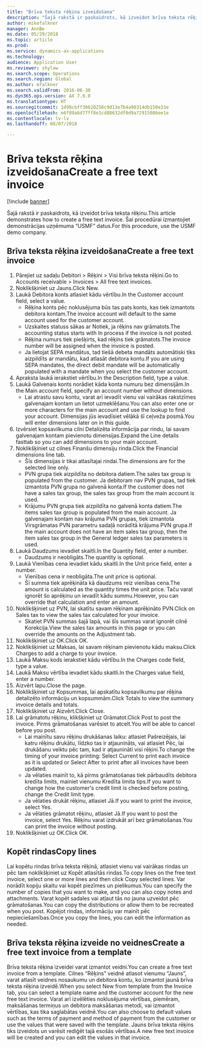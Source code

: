 ```yaml
--- 
title: "Brīva teksta rēķina izveidošana"
description: "Šajā rakstā ir paskaidrots, kā izveidot brīva teksta rēķinu."
author: mikefalkner
manager: AnnBe
ms.date: 05/29/2018
ms.topic: article
ms.prod: 
ms.service: dynamics-ax-applications
ms.technology: 
audience: Application User
ms.reviewer: shylaw
ms.search.scope: Operations
ms.search.region: Global
ms.author: mfalkner
ms.search.validFrom: 2016-06-30
ms.dyn365.ops.version: AX 7.0.0
ms.translationtype: HT
ms.sourcegitcommit: 1d98cbff30620256c9d13e7b4a90314db150e33e
ms.openlocfilehash: e6f89a6d77ff8e1cd88632df0d9a72915086ee1e
ms.contentlocale: lv-lv
ms.lasthandoff: 08/07/2018

---
```


# <a name="create-a-free-text-invoice"></a><span data-ttu-id="eb804-103">Brīva teksta rēķina izveidošana</span><span class="sxs-lookup"><span data-stu-id="eb804-103">Create a free text invoice</span></span>

[!include [banner](../includes/banner.md)]

<span data-ttu-id="eb804-104">Šajā rakstā ir paskaidrots, kā izveidot brīva teksta rēķinu.</span><span class="sxs-lookup"><span data-stu-id="eb804-104">This article demonstrates how to create a free text invoice.</span></span> <span data-ttu-id="eb804-105">Šai procedūrai izmantojiet demonstrācijas uzņēmuma “USMF” datus.</span><span class="sxs-lookup"><span data-stu-id="eb804-105">For this procedure, use the USMF demo company.</span></span>

## <a name="create-a-free-text-invoice"></a><span data-ttu-id="eb804-106">Brīva teksta rēķina izveidošana</span><span class="sxs-lookup"><span data-stu-id="eb804-106">Create a free text invoice</span></span>

1. <span data-ttu-id="eb804-107">Pārejiet uz sadaļu Debitori > Rēķini > Visi brīva teksta rēķini.</span><span class="sxs-lookup"><span data-stu-id="eb804-107">Go to Accounts receivable > Invoices > All free text invoices.</span></span>
2. <span data-ttu-id="eb804-108">Noklikšķiniet uz Jauns.</span><span class="sxs-lookup"><span data-stu-id="eb804-108">Click New.</span></span>
3. <span data-ttu-id="eb804-109">Laukā Debitora konts atlasiet kādu vērtību.</span><span class="sxs-lookup"><span data-stu-id="eb804-109">In the Customer account field, select a value.</span></span>
    * <span data-ttu-id="eb804-110">Rēķina konts pēc noklusējuma būs tas pats konts, kas tiek izmantots debitora kontam.</span><span class="sxs-lookup"><span data-stu-id="eb804-110">The invoice account will default to the same account used for the customer account.</span></span>   
    * <span data-ttu-id="eb804-111">Uzskaites statuss sākas ar Notiek, ja rēķins nav grāmatots.</span><span class="sxs-lookup"><span data-stu-id="eb804-111">The accounting status starts with In process if the invoice is not posted.</span></span>   
    * <span data-ttu-id="eb804-112">Rēķina numurs tiek piešķirts, kad rēķins tiek grāmatots.</span><span class="sxs-lookup"><span data-stu-id="eb804-112">The invoice number will be assigned when the invoice is posted.</span></span>  
    * <span data-ttu-id="eb804-113">Ja lietojat SEPA mandātus, tad tiešā debeta mandāts automātiski tiks aizpildīts ar mandātu, kad atlasāt debitora kontu.</span><span class="sxs-lookup"><span data-stu-id="eb804-113">If you are using SEPA mandates, the direct debit mandate will be automatically populated with a mandate when you select the customer account.</span></span>  
4. <span data-ttu-id="eb804-114">Apraksta laukā ierakstiet vērtību.</span><span class="sxs-lookup"><span data-stu-id="eb804-114">In the Description field, type a value.</span></span>
5. <span data-ttu-id="eb804-115">Laukā Galvenais konts norādiet kāda konta numuru bez dimensijām.</span><span class="sxs-lookup"><span data-stu-id="eb804-115">In the Main account field, specify an account number without dimensions.</span></span>
    * <span data-ttu-id="eb804-116">Lai atrastu savu kontu, varat arī ievadīt vienu vai vairākas rakstzīmes galvenajam kontam un lietot uzmeklēšanu.</span><span class="sxs-lookup"><span data-stu-id="eb804-116">You can also enter one or more characters for the main account and use the lookup to find your account.</span></span> <span data-ttu-id="eb804-117">Dimensijas jūs ievadīsiet vēlākā šī ceļveža posmā.</span><span class="sxs-lookup"><span data-stu-id="eb804-117">You will enter dimensions later on in this guide.</span></span>  
6. <span data-ttu-id="eb804-118">Izvērsiet kopsavilkuma cilni Detalizēta informācija par rindu, lai savam galvenajam kontam pievienotu dimensijas.</span><span class="sxs-lookup"><span data-stu-id="eb804-118">Expand the Line details fasttab so you can add dimensions to your main account.</span></span>
7. <span data-ttu-id="eb804-119">Noklikšķiniet uz cilnes Finanšu dimensiju rinda.</span><span class="sxs-lookup"><span data-stu-id="eb804-119">Click the Financial dimensions line tab.</span></span>
    * <span data-ttu-id="eb804-120">Šīs dimensijas ir tikai atlasītajai rindai.</span><span class="sxs-lookup"><span data-stu-id="eb804-120">The dimensions are for the selected line only.</span></span>    
    * <span data-ttu-id="eb804-121">PVN grupa tiek aizpildīta no debitora datiem.</span><span class="sxs-lookup"><span data-stu-id="eb804-121">The sales tax group is populated from the customer.</span></span> <span data-ttu-id="eb804-122">Ja debitoram nav PVN grupas, tad tiek izmantota PVN grupa no galvenā konta.</span><span class="sxs-lookup"><span data-stu-id="eb804-122">If the customer does not have a sales tax group, the sales tax group from the main account is used.</span></span>  
    * <span data-ttu-id="eb804-123">Krājumu PVN grupa tiek aizpildīta no galvenā konta datiem.</span><span class="sxs-lookup"><span data-stu-id="eb804-123">The items sales tax group is populated from the main account.</span></span> <span data-ttu-id="eb804-124">Ja galvenajam kontam nav krājuma PVN grupas, tiek izmantota Virsgrāmatas PVN parametru sadaļā norādītā krājuma PVN grupa.</span><span class="sxs-lookup"><span data-stu-id="eb804-124">If the main account does not have an item sales tax group, then the item sales tax group in the General ledger sales tax parameters is used.</span></span>    
8. <span data-ttu-id="eb804-125">Laukā Daudzums ievadiet skaitli.</span><span class="sxs-lookup"><span data-stu-id="eb804-125">In the Quantity field, enter a number.</span></span>
    * <span data-ttu-id="eb804-126">Daudzums ir neobligāts.</span><span class="sxs-lookup"><span data-stu-id="eb804-126">The quantity is optional.</span></span>  
9. <span data-ttu-id="eb804-127">Laukā Vienības cena ievadiet kādu skaitli.</span><span class="sxs-lookup"><span data-stu-id="eb804-127">In the Unit price field, enter a number.</span></span>
    * <span data-ttu-id="eb804-128">Vienības cena ir neobligāta.</span><span class="sxs-lookup"><span data-stu-id="eb804-128">The unit price is optional.</span></span>  
    * <span data-ttu-id="eb804-129">Šī summa tiek aprēķināta kā daudzums reiz vienības cena.</span><span class="sxs-lookup"><span data-stu-id="eb804-129">The amount is calculated as the quantity times the unit price.</span></span> <span data-ttu-id="eb804-130">Taču varat ignorēt šo aprēķinu un ievadīt kādu summu.</span><span class="sxs-lookup"><span data-stu-id="eb804-130">However, you can override that calculation and enter an amount.</span></span>  
10. <span data-ttu-id="eb804-131">Noklikšķiniet uz PVN, lai skatītu savam rēķinam aprēķināto PVN.</span><span class="sxs-lookup"><span data-stu-id="eb804-131">Click on Sales tax to view the sales tax calculated for your invoice.</span></span>
    * <span data-ttu-id="eb804-132">Skatiet PVN summas šajā lapā, vai šīs summas varat ignorēt cilnē Korekcija.</span><span class="sxs-lookup"><span data-stu-id="eb804-132">View the sales tax amounts in this page or you can override the amounts on the Adjustment tab.</span></span>  
11. <span data-ttu-id="eb804-133">Noklikšķiniet uz OK.</span><span class="sxs-lookup"><span data-stu-id="eb804-133">Click OK.</span></span>
12. <span data-ttu-id="eb804-134">Noklikšķiniet uz Maksas, lai savam rēķinam pievienotu kādu maksu.</span><span class="sxs-lookup"><span data-stu-id="eb804-134">Click Charges to add a charge to your invoice.</span></span> 
13. <span data-ttu-id="eb804-135">Laukā Maksu kods ierakstiet kādu vērtību.</span><span class="sxs-lookup"><span data-stu-id="eb804-135">In the Charges code field, type a value.</span></span>
14. <span data-ttu-id="eb804-136">Laukā Maksu vērtība ievadiet kādu skaitli.</span><span class="sxs-lookup"><span data-stu-id="eb804-136">In the Charges value field, enter a number.</span></span>
15. <span data-ttu-id="eb804-137">Aizvērt lapu.</span><span class="sxs-lookup"><span data-stu-id="eb804-137">Close the page.</span></span>
16. <span data-ttu-id="eb804-138">Noklikšķiniet uz Kopsummas, lai apskatītu kopsavilkumu par rēķina detalizēto informāciju un kopsummām.</span><span class="sxs-lookup"><span data-stu-id="eb804-138">Click Totals to view the summary invoice details and totals.</span></span>
17. <span data-ttu-id="eb804-139">Noklikšķiniet uz Aizvērt.</span><span class="sxs-lookup"><span data-stu-id="eb804-139">Click Close.</span></span>
18. <span data-ttu-id="eb804-140">Lai grāmatotu rēķinu, klikšķiniet uz Grāmatot.</span><span class="sxs-lookup"><span data-stu-id="eb804-140">Click Post to post the invoice.</span></span> <span data-ttu-id="eb804-141">Pirms grāmatošanas varēsiet to atcelt.</span><span class="sxs-lookup"><span data-stu-id="eb804-141">You will be able to cancel before you post.</span></span>
    * <span data-ttu-id="eb804-142">Lai mainītu savu rēķinu drukāšanas laiku: atlasiet Pašreizējais, lai katru rēķinu drukātu, līdzko tas ir atjaunināts, vai atlasiet Pēc, lai drukāšanu veiktu pēc tam, kad ir atjaunināti visi rēķini.</span><span class="sxs-lookup"><span data-stu-id="eb804-142">To change the timing of your invoice printing:  Select Current to print each invoice as it is updated   or  Select After to print after all invoices have been updated.</span></span>  
    * <span data-ttu-id="eb804-143">Ja vēlaties mainīt to, kā pirms grāmatošanas tiek pārbaudīts debitora kredīta limits, mainiet vienumu Kredīta limita tips.</span><span class="sxs-lookup"><span data-stu-id="eb804-143">If you want to change how the customer's credit limit is checked before posting, change the Credit limit type.</span></span>  
    * <span data-ttu-id="eb804-144">Ja vēlaties drukāt rēķinu, atlasiet Jā.</span><span class="sxs-lookup"><span data-stu-id="eb804-144">If you want to print the invoice, select Yes.</span></span>  
    * <span data-ttu-id="eb804-145">Ja vēlaties grāmatot rēķinu, atlasiet Jā.</span><span class="sxs-lookup"><span data-stu-id="eb804-145">If you want to post the invoice, select Yes.</span></span> <span data-ttu-id="eb804-146">Rēķinu varat izdrukāt arī bez grāmatošanas.</span><span class="sxs-lookup"><span data-stu-id="eb804-146">You can print the invoice without posting.</span></span>  
19. <span data-ttu-id="eb804-147">Noklikšķiniet uz OK.</span><span class="sxs-lookup"><span data-stu-id="eb804-147">Click OK.</span></span>

## <a name="copy-lines"></a><span data-ttu-id="eb804-148">Kopēt rindas</span><span class="sxs-lookup"><span data-stu-id="eb804-148">Copy lines</span></span>
<span data-ttu-id="eb804-149">Lai kopētu rindas brīva teksta rēķinā, atlasiet vienu vai vairākas rindas un pēc tam noklikšķiniet uz Kopēt atlasītās rindas.</span><span class="sxs-lookup"><span data-stu-id="eb804-149">To copy lines on the free text invoice, select one or more lines and then click Copy selected lines.</span></span> <span data-ttu-id="eb804-150">Var norādīt kopiju skaitu vai kopēt piezīmes un pielikumus.</span><span class="sxs-lookup"><span data-stu-id="eb804-150">You can specify the number of copies that you want to make, and you can also copy notes and attachments.</span></span> <span data-ttu-id="eb804-151">Varat kopēt sadales vai atļaut tās no jauna uzveidot pēc grāmatošanas.</span><span class="sxs-lookup"><span data-stu-id="eb804-151">You can copy the distributions or allow them to be recreated when you post.</span></span> <span data-ttu-id="eb804-152">Kopējot rindas, informāciju var mainīt pēc nepieciešamības.</span><span class="sxs-lookup"><span data-stu-id="eb804-152">Once you copy the lines, you can edit the information as needed.</span></span> 

## <a name="create-a-free-text-invoice-from-a-template"></a><span data-ttu-id="eb804-153">Brīva teksta rēķina izveide no veidnes</span><span class="sxs-lookup"><span data-stu-id="eb804-153">Create a free text invoice from a template</span></span>
<span data-ttu-id="eb804-154">Brīva teksta rēķina izveidei varat izmantot veidni.</span><span class="sxs-lookup"><span data-stu-id="eb804-154">You can create a free text invoice from a template.</span></span> <span data-ttu-id="eb804-155">Cilnes “Rēķins” veidnē atlasot vienumu “Jauns”, varat atlasīt veidnes nosaukumu un debitora kontu, ko izmantot jaunā brīva teksta rēķina izveidē.</span><span class="sxs-lookup"><span data-stu-id="eb804-155">When you select New from template from the Invoice tab, you can select a template name and the customer account for the new free text invoice.</span></span> <span data-ttu-id="eb804-156">Varat arī izvēlēties noklusējuma vērtības, piemēram, maksāšanas termiņus un debitora maksāšanas metodi, vai izmantot vērtības, kas tika saglabātas veidnē.</span><span class="sxs-lookup"><span data-stu-id="eb804-156">You can also choose to default values such as the terms of payment and method of payment from the customer or use the values that were saved with the template.</span></span> <span data-ttu-id="eb804-157">Jauns brīva teksta rēķins tiks izveidots un varēsit rediģēt tajā esošās vērtības.</span><span class="sxs-lookup"><span data-stu-id="eb804-157">A new free text invoice will be created and you can edit the values in that invoice.</span></span> 



